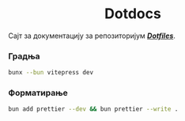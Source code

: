 <div align="center">

# Dotdocs

</div>

Сајт за документацију за репозиторијум [***Dotfiles***](https://github.com/crnobog69/dotfiles).

### Градња

```bash
bunx --bun vitepress dev
```

### Форматирање

```bash
bun add prettier --dev && bun prettier --write .
```